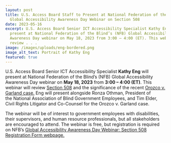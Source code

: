 ```yaml
---
layout: post
title: U.S. Access Board Staff to Present at National Federation of the Blind’s
  Global Accessibility Awareness Day Webinar on Section 508
date: 2023-05-16
excerpt: U.S. Access Board Senior ICT Accessibility Specialist Kathy Eng will
  present at National Federation of the Blind’s (NFB) Global Accessibility
  Awareness Day webinar on May 18, 2023 from 3:00 – 4:00 (ET). This webinar will
  review . . .
image: /images/uploads/eng-bordered.png
image_alt_text: Portrait of Kathy Eng
featured: true
---
```

U.S. Access Board Senior ICT Accessibility Specialist **Kathy Eng** will present at National Federation of the Blind’s (NFB) Global Accessibility Awareness Day webinar on **May 18, 2023** from **3:00 – 4:00 (ET)**. This webinar will review [Section 508](https://www.access-board.gov/ict/) and the significance of the recent [Orozco v. Garland case.](https://www.cadc.uscourts.gov/internet/opinions.nsf/117079BCB997518E85258959005682CF/$file/21-5238-1986371.pdf) Eng will present alongside Ronza Othman, President of the National Association of Blind Government Employees, and Tim Elder, Civil Rights Litigator and Co-Counsel for the Orozco v. Garland case.  

The webinar will be of interest to government employees with disabilities, their supervisors, and human resource professionals, but all stakeholders are encouraged to attend. The webinar is free, but registration is required on NFB’s [Global Accessibility Awareness Day Webinar: Section 508 Registration Form webpage.](https://nfb.org/form/gaad-section-508-webinar)